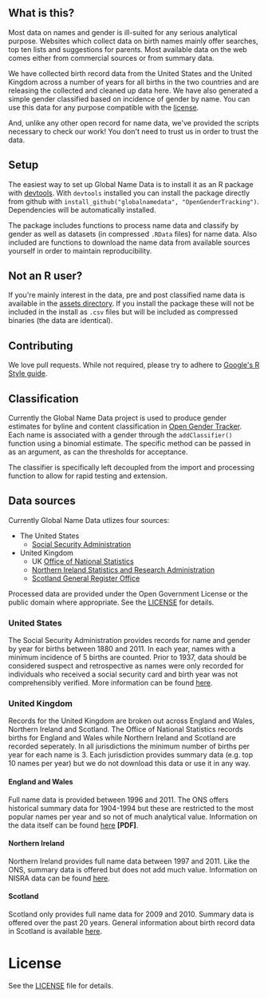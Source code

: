 ## What is this?

Most data on names and gender is ill-suited for any serious analytical purpose. Websites which collect data on birth names mainly offer searches, top ten lists and suggestions for parents. Most available data on the web comes either from commercial sources or from summary data.

We have collected birth record data from the United States and the United Kingdom across a number of years for all births in the two countries and are releasing the collected and cleaned up data here. We have also generated a simple gender classified based on incidence of gender by name. You can use this data for any purpose compatible with the [license](https://github.com/OpenGenderTracking/globalnamedata/blob/master/LICENSE.md).

And, unlike any other open record for name data, we've provided the scripts necessary to check our work! You don't need to trust us in order to trust the data.

## Setup

The easiest way to set up Global Name Data is to install it as an R package with [devtools](https://github.com/hadley/devtools). With `devtools` installed you can install the package directly from github with `install_github("globalnamedata", "OpenGenderTracking")`. Dependencies will be automatically installed.

The package includes functions to process name data and classify by gender as well as datasets (in compressed `.RData` files) for name data. Also included are functions to download the name data from available sources yourself in order to maintain reproducibility.

## Not an R user?

If you're mainly interest in the data, pre and post classified name data is available in the [assets directory](https://github.com/OpenGenderTracking/globalnamedata/tree/master/assets). If you install the package these will not be included in the install as `.csv` files but will be included as compressed binaries (the data are identical).

## Contributing

We love pull requests. While not required, please try to adhere to [Google's R Style guide](http://google-styleguide.googlecode.com/svn/trunk/google-r-style.html). 

## Classification

Currently the Global Name Data project is used to produce gender estimates for byline and content classification in [Open Gender Tracker](https://github.com/OpenGenderTracking/GenderTracker). Each name is associated with a gender through the `addClassifier()` function using a binomial estimate. The specific method can be passed in as an argument, as can the thresholds for acceptance.

The classifier is specifically left decoupled from the import and processing function to allow for rapid testing and extension. 

## Data sources

Currently Global Name Data utlizes four sources:

* The United States 
    * [Social Security Administration](http://www.ssa.gov/)
* United Kingdom
    * UK [Office of National Statistics](http://www.statistics.gov.uk/hub/index.html)
    * [Northern Ireland Statistics and Research Administration](http://www.nisra.gov.uk/)
    * [Scotland General Register Office](http://www.gro-scotland.gov.uk/)

Processed data are provided under the Open Government License or the public domain where appropriate. See the [LICENSE](https://github.com/OpenGenderTracking/globalnamedata/blob/master/LICENSE.md) for details.

### United States

The Social Security Administration provides records for name and gender by year for births between 1880 and 2011. In each year, names with a minimum incidence of 5 births are counted. Prior to 1937, data should be considered suspect and retrospective as names were only recorded for individuals who received a social security card and birth year was not comprehensibly verified. More information can be found [here](http://www.ssa.gov/oact/babynames/limits.html).

### United Kingdom

Records for the United Kingdom are broken out across England and Wales, Northern Ireland and Scotland. The Office of National Statistics records births for England and Wales while Northern Ireland and Scotland are recorded seperately. In all jurisdictions the minimum number of births per year for each name is 3. Each jurisdiction provides summary data (e.g. top 10 names per year) but we do not download this data or use it in any way.

#### England and Wales

Full name data is provided between 1996 and 2011. The ONS offers historical summary data for 1904-1994 but these are restricted to the most popular names per year and so not of much analytical value. Information on the data itself can be found [here](http://www.ons.gov.uk/ons/guide-method/user-guidance/health-and-life-events/births-metadata.pdf) **[PDF]**.

#### Northern Ireland

Northern Ireland provides full name data between 1997 and 2011. Like the ONS, summary data is offered but does not add much value. Information on NISRA data can be found [here](http://www.nisra.gov.uk/demography/default.asp28.htm).

#### Scotland

Scotland only provides full name data for 2009 and 2010. Summary data is offered over the past 20 years. General information about birth record data in Scotland is available [here](http://www.gro-scotland.gov.uk/statistics/theme/vital-events/births/bckgr-info.html).

# License 

See the [LICENSE](https://github.com/OpenGenderTracking/globalnamedata/blob/master/LICENSE.md) file for details.